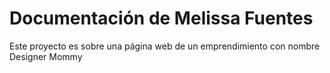 # Documentación de Melissa Fuentes

Este proyecto es sobre una página web de un emprendimiento con nombre Designer Mommy